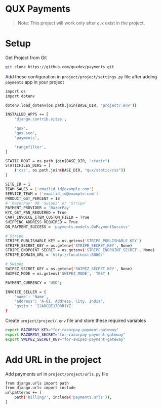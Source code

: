 # QUX Payments

> Note: This project will work only after `qux` exist in the project.

# Setup
Get Project from Git
```sh
git clone https://github.com/quxdev/payments.git
```

Add these configuration in `project/project/settings.py` file after adding `payments` app in your project
```sh
import os
import dotenv

dotenv.load_dotenv(os.path.join(BASE_DIR, 'project/.env'))

INSTALLED_APPS += [
    'django.contrib.sites',

    'qux',
    'qux.seo',
    'payments',

    'rangefilter',
]

STATIC_ROOT = os.path.join(BASE_DIR, "static")
STATICFILES_DIRS = [
    ('css', os.path.join(BASE_DIR, "qux/static/css"))
]

SITE_ID = 1
TEAM_SALES = ['emailid_id@example.com']
SERVICE_TEAM = ['emailid_id@example.com']
PRODUCT_GST_PERCENT = 18
# 'RazorPay' OR 'Swipez' or 'Stripe'
PAYMENT_PROVIDER = 'RazorPay'
KYC_GST_PAN_REQUIRED = True
CART_INVOICE_ITEM_CUSTOM_FIELD = True
SHIPPING_ADDRESS_REQUIRED = True
ON_PAYMENT_SUCCESS = 'payments.models.OnPaymentSuccess'

# Stripe
STRIPE_PUBLISHABLE_KEY = os.getenv('STRIPE_PUBLISHABLE_KEY')
STRIPE_SECRET_KEY = os.getenv('STRIPE_SECRET_KEY', None)
STRIPE_ENDPOINT_SECRET = os.getenv('STRIPE_ENDPOINT_SECRET', None)
STRIPE_DOMAIN_URL = 'http://localhost:8000/'

# Swipez
SWIPEZ_SECRET_KEY = os.getenv('SWIPEZ_SECRET_KEY', None)
SWIPEZ_MODE = os.getenv('SWIPEZ_MODE', 'TEST')

PAYMENT_CURRENCY = 'USD';

INVOICE_SELLER = {
    'name': 'Name',
    'address': 'A-01, Address, City, India',
    'gstin': '22ABCDE1703R1YZ'
}
```

Create `project/project/.env` file and store these required variables
```sh
export RAZORPAY_KEY="for-razorpay-payment-gateway"
export RAZORPAY_SECRET="for-razorpay-payment-gateway"
export SWIPEZ_SECRET_KEY="for-swipez-payment-gateway"
```

# Add URL in the project
Add payments url in `project/project/urls.py` file
```sh
from django.urls import path
from django.urls import include
urlpatterns += [
    path('billing/', include('payments.urls')),
]
```
